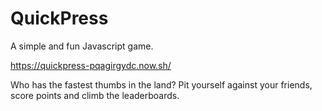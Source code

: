 # QuickPress
A simple and fun Javascript game.

https://quickpress-pqagirgydc.now.sh/

Who has the fastest thumbs in the land? Pit yourself against your friends,
score points and climb the leaderboards.